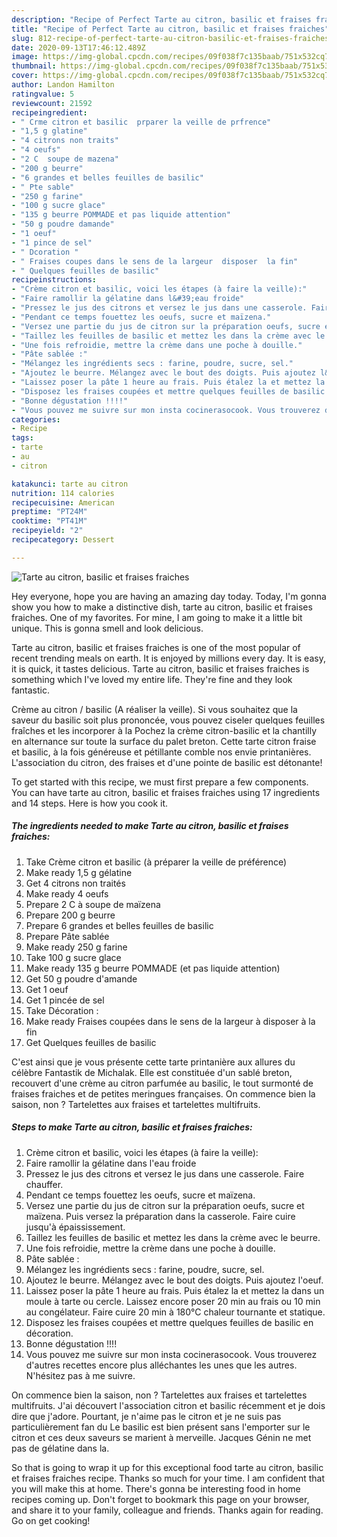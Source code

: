 ```yaml
---
description: "Recipe of Perfect Tarte au citron, basilic et fraises fraiches"
title: "Recipe of Perfect Tarte au citron, basilic et fraises fraiches"
slug: 812-recipe-of-perfect-tarte-au-citron-basilic-et-fraises-fraiches
date: 2020-09-13T17:46:12.489Z
image: https://img-global.cpcdn.com/recipes/09f038f7c135baab/751x532cq70/tarte-au-citron-basilic-et-fraises-fraiches-photo-principale-de-la-recette.jpg
thumbnail: https://img-global.cpcdn.com/recipes/09f038f7c135baab/751x532cq70/tarte-au-citron-basilic-et-fraises-fraiches-photo-principale-de-la-recette.jpg
cover: https://img-global.cpcdn.com/recipes/09f038f7c135baab/751x532cq70/tarte-au-citron-basilic-et-fraises-fraiches-photo-principale-de-la-recette.jpg
author: Landon Hamilton
ratingvalue: 5
reviewcount: 21592
recipeingredient:
- " Crme citron et basilic  prparer la veille de prfrence"
- "1,5 g glatine"
- "4 citrons non traits"
- "4 oeufs"
- "2 C  soupe de mazena"
- "200 g beurre"
- "6 grandes et belles feuilles de basilic"
- " Pte sable"
- "250 g farine"
- "100 g sucre glace"
- "135 g beurre POMMADE et pas liquide attention"
- "50 g poudre damande"
- "1 oeuf"
- "1 pince de sel"
- " Dcoration "
- " Fraises coupes dans le sens de la largeur  disposer  la fin"
- " Quelques feuilles de basilic"
recipeinstructions:
- "Crème citron et basilic, voici les étapes (à faire la veille):"
- "Faire ramollir la gélatine dans l&#39;eau froide"
- "Pressez le jus des citrons et versez le jus dans une casserole. Faire chauffer."
- "Pendant ce temps fouettez les oeufs, sucre et maïzena."
- "Versez une partie du jus de citron sur la préparation oeufs, sucre et maïzena. Puis versez la préparation dans la casserole. Faire cuire jusqu&#39;à épaississement."
- "Taillez les feuilles de basilic et mettez les dans la crème avec le beurre."
- "Une fois refroidie, mettre la crème dans une poche à douille."
- "Pâte sablée :"
- "Mélangez les ingrédients secs : farine, poudre, sucre, sel."
- "Ajoutez le beurre. Mélangez avec le bout des doigts. Puis ajoutez l&#39;oeuf."
- "Laissez poser la pâte 1 heure au frais. Puis étalez la et mettez la dans un moule à tarte ou cercle. Laissez encore poser 20 min au frais ou 10 min au congélateur. Faire cuire 20 min à 180°C chaleur tournante et statique."
- "Disposez les fraises coupées et mettre quelques feuilles de basilic en décoration."
- "Bonne dégustation !!!!"
- "Vous pouvez me suivre sur mon insta cocinerasocook. Vous trouverez d&#39;autres recettes encore plus alléchantes les unes que les autres. N&#39;hésitez pas à me suivre."
categories:
- Recipe
tags:
- tarte
- au
- citron

katakunci: tarte au citron 
nutrition: 114 calories
recipecuisine: American
preptime: "PT24M"
cooktime: "PT41M"
recipeyield: "2"
recipecategory: Dessert

---
```



![Tarte au citron, basilic et fraises fraiches](https://img-global.cpcdn.com/recipes/09f038f7c135baab/751x532cq70/tarte-au-citron-basilic-et-fraises-fraiches-photo-principale-de-la-recette.jpg)

Hey everyone, hope you are having an amazing day today. Today, I'm gonna show you how to make a distinctive dish, tarte au citron, basilic et fraises fraiches. One of my favorites. For mine, I am going to make it a little bit unique. This is gonna smell and look delicious.

Tarte au citron, basilic et fraises fraiches is one of the most popular of recent trending meals on earth. It is enjoyed by millions every day. It is easy, it is quick, it tastes delicious. Tarte au citron, basilic et fraises fraiches is something which I've loved my entire life. They're fine and they look fantastic.

Crème au citron / basilic (A réaliser la veille). Si vous souhaitez que la saveur du basilic soit plus prononcée, vous pouvez ciseler quelques feuilles fraîches et les incorporer à la Pochez la crème citron-basilic et la chantilly en alternance sur toute la surface du palet breton. Cette tarte citron fraise et basilic, à la fois généreuse et pétillante comble nos envie printanières. L&#39;association du citron, des fraises et d&#39;une pointe de basilic est détonante!


To get started with this recipe, we must first prepare a few components. You can have tarte au citron, basilic et fraises fraiches using 17 ingredients and 14 steps. Here is how you cook it.

<!--inarticleads1-->

##### The ingredients needed to make Tarte au citron, basilic et fraises fraiches:

1. Take  Crème citron et basilic (à préparer la veille de préférence)
1. Make ready 1,5 g gélatine
1. Get 4 citrons non traités
1. Make ready 4 oeufs
1. Prepare 2 C à soupe de maïzena
1. Prepare 200 g beurre
1. Prepare 6 grandes et belles feuilles de basilic
1. Prepare  Pâte sablée
1. Make ready 250 g farine
1. Take 100 g sucre glace
1. Make ready 135 g beurre POMMADE (et pas liquide attention)
1. Get 50 g poudre d&#39;amande
1. Get 1 oeuf
1. Get 1 pincée de sel
1. Take  Décoration :
1. Make ready  Fraises coupées dans le sens de la largeur à disposer à la fin
1. Get  Quelques feuilles de basilic


C&#39;est ainsi que je vous présente cette tarte printanière aux allures du célèbre Fantastik de Michalak. Elle est constituée d&#39;un sablé breton, recouvert d&#39;une crème au citron parfumée au basilic, le tout surmonté de fraises fraiches et de petites meringues françaises. On commence bien la saison, non ? Tartelettes aux fraises et tartelettes multifruits. 

<!--inarticleads2-->

##### Steps to make Tarte au citron, basilic et fraises fraiches:

1. Crème citron et basilic, voici les étapes (à faire la veille):
1. Faire ramollir la gélatine dans l&#39;eau froide
1. Pressez le jus des citrons et versez le jus dans une casserole. Faire chauffer.
1. Pendant ce temps fouettez les oeufs, sucre et maïzena.
1. Versez une partie du jus de citron sur la préparation oeufs, sucre et maïzena. Puis versez la préparation dans la casserole. Faire cuire jusqu&#39;à épaississement.
1. Taillez les feuilles de basilic et mettez les dans la crème avec le beurre.
1. Une fois refroidie, mettre la crème dans une poche à douille.
1. Pâte sablée :
1. Mélangez les ingrédients secs : farine, poudre, sucre, sel.
1. Ajoutez le beurre. Mélangez avec le bout des doigts. Puis ajoutez l&#39;oeuf.
1. Laissez poser la pâte 1 heure au frais. Puis étalez la et mettez la dans un moule à tarte ou cercle. Laissez encore poser 20 min au frais ou 10 min au congélateur. Faire cuire 20 min à 180°C chaleur tournante et statique.
1. Disposez les fraises coupées et mettre quelques feuilles de basilic en décoration.
1. Bonne dégustation !!!!
1. Vous pouvez me suivre sur mon insta cocinerasocook. Vous trouverez d&#39;autres recettes encore plus alléchantes les unes que les autres. N&#39;hésitez pas à me suivre.


On commence bien la saison, non ? Tartelettes aux fraises et tartelettes multifruits. J&#39;ai découvert l&#39;association citron et basilic récemment et je dois dire que j&#39;adore. Pourtant, je n&#39;aime pas le citron et je ne suis pas particulièrement fan du Le basilic est bien présent sans l&#39;emporter sur le citron et ces deux saveurs se marient à merveille. Jacques Génin ne met pas de gélatine dans la. 

So that is going to wrap it up for this exceptional food tarte au citron, basilic et fraises fraiches recipe. Thanks so much for your time. I am confident that you will make this at home. There's gonna be interesting food in home recipes coming up. Don't forget to bookmark this page on your browser, and share it to your family, colleague and friends. Thanks again for reading. Go on get cooking!
